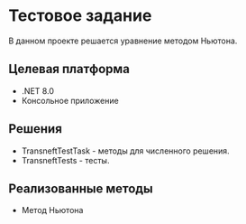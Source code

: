 # Тестовое задание
В данном проекте решается уравнение методом Ньютона.


## Целевая платформа

* .NET 8.0 
* Консольное приложение

## Решения
* TransneftTestTask - методы для численного решения.
* TransneftTests - тесты.

## Реализованные методы
* Метод Ньютона